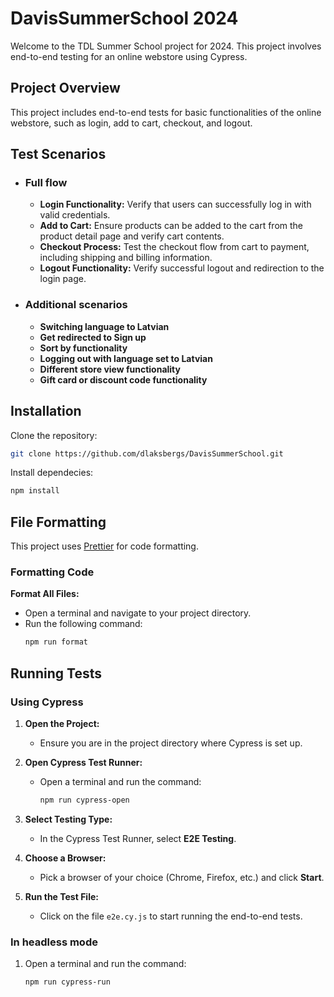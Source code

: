 # DavisSummerSchool 2024

Welcome to the TDL Summer School project for 2024. This project involves end-to-end testing for an online webstore using Cypress.

## Project Overview

This project includes end-to-end tests for basic functionalities of the online webstore, such as login, add to cart, checkout, and logout.

## Test Scenarios

- ### Full flow

  - **Login Functionality:** Verify that users can successfully log in with valid credentials.
  - **Add to Cart:** Ensure products can be added to the cart from the product detail page and verify cart contents.
  - **Checkout Process:** Test the checkout flow from cart to payment, including shipping and billing information.
  - **Logout Functionality:** Verify successful logout and redirection to the login page.

- ### Additional scenarios
  - **Switching language to Latvian**
  - **Get redirected to Sign up**
  - **Sort by functionality**
  - **Logging out with language set to Latvian**
  - **Different store view functionality**
  - **Gift card or discount code functionality**

## Installation

Clone the repository:

```bash
git clone https://github.com/dlaksbergs/DavisSummerSchool.git
```

Install dependecies:

```bash
npm install
```

## File Formatting

This project uses [Prettier](https://www.npmjs.com/package/prettier) for code formatting.

### Formatting Code

**Format All Files:**

- Open a terminal and navigate to your project directory.
- Run the following command:
  ```bash
  npm run format
  ```

## Running Tests

### Using Cypress

1. **Open the Project:**

   - Ensure you are in the project directory where Cypress is set up.

2. **Open Cypress Test Runner:**

   - Open a terminal and run the command:
     ```bash
     npm run cypress-open
     ```

3. **Select Testing Type:**

   - In the Cypress Test Runner, select **E2E Testing**.

4. **Choose a Browser:**

   - Pick a browser of your choice (Chrome, Firefox, etc.) and click **Start**.

5. **Run the Test File:**
   - Click on the file `e2e.cy.js` to start running the end-to-end tests.

### In headless mode

1. Open a terminal and run the command:
   ```bash
   npm run cypress-run
   ```
